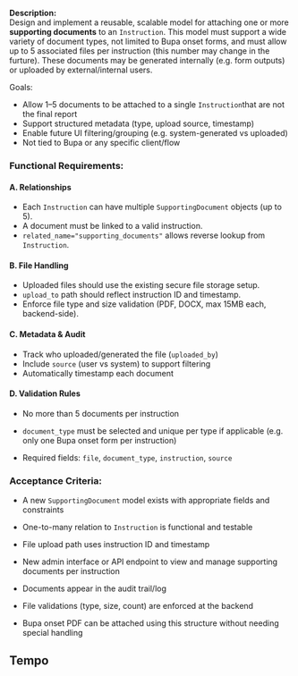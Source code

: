 **Description:**  
Design and implement a reusable, scalable model for attaching one or more **supporting documents** to an `Instruction`. This model must support a wide variety of document types, not limited to Bupa onset forms, and must allow up to 5 associated files per instruction (this number may change in the furture). These documents may be generated internally (e.g. form outputs) or uploaded by external/internal users.

Goals:
- Allow 1–5 documents to be attached to a single `Instruction`that are not the final report
- Support structured metadata (type, upload source, timestamp)
- Enable future UI filtering/grouping (e.g. system-generated vs uploaded)
- Not tied to Bupa or any specific client/flow
    

### Functional Requirements:

#### A. Relationships
- Each `Instruction` can have multiple `SupportingDocument` objects (up to 5).
- A document must be linked to a valid instruction.
- `related_name="supporting_documents"` allows reverse lookup from `Instruction`.
    

#### B. File Handling
- Uploaded files should use the existing secure file storage setup.
- `upload_to` path should reflect instruction ID and timestamp.
- Enforce file type and size validation (PDF, DOCX, max 15MB each, backend-side).
    

#### C. Metadata & Audit
- Track who uploaded/generated the file (`uploaded_by`)
- Include `source` (user vs system) to support filtering
- Automatically timestamp each document
    

#### D. Validation Rules
- No more than 5 documents per instruction
    
- `document_type` must be selected and unique per type if applicable (e.g. only one Bupa onset form per instruction)
    
- Required fields: `file`, `document_type`, `instruction`, `source`
    

### Acceptance Criteria:

- A new `SupportingDocument` model exists with appropriate fields and constraints
    
- One-to-many relation to `Instruction` is functional and testable
    
- File upload path uses instruction ID and timestamp
    
- New admin interface or API endpoint to view and manage supporting documents per instruction
    
- Documents appear in the audit trail/log
    
- File validations (type, size, count) are enforced at the backend
    
- Bupa onset PDF can be attached using this structure without needing special handling
    

## Tempo